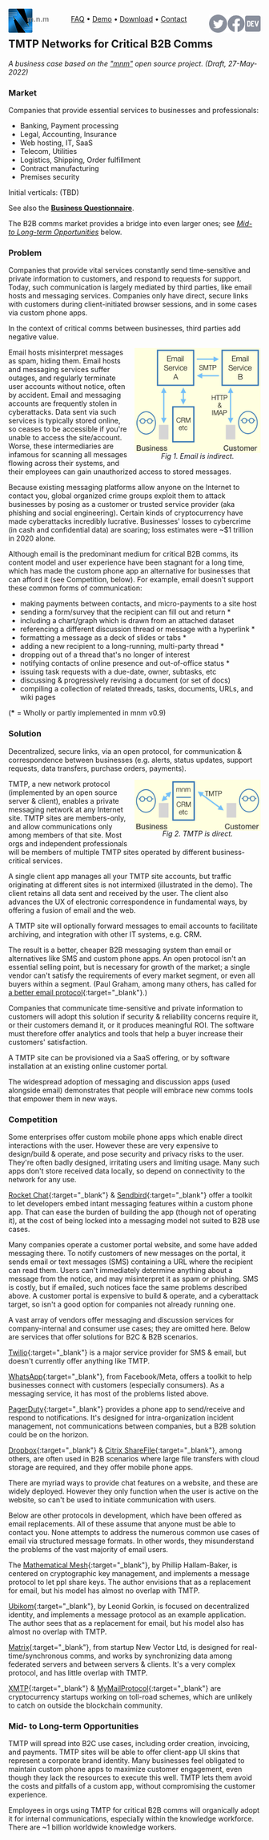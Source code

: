 <script src="//gc.zgo.at/count.js" async
        data-goatcounter="https://mnmnotmail.goatcounter.com/count"></script>

<div style="text-align:center">
   <a href="/"><img align="left" style="margin-top:-12px" src="logo-48-bleed-bright.png">
      <div style="float:left; margin-left:-0.75em; font-weight:bold; color:#888">m.n.m</div></a>
   <a href="https://dev.to/mnmnotmail"      ><img height="36" align="right" src="icon-dev-gray.svg"></a>
   <a href="https://facebook.com/mnmnotmail"><img height="36" align="right" src="icon-fb-gray-58.png"></a>
   <a href="https://twitter.com/mnmnotmail" ><img height="36" align="right" src="icon-tw-gray.svg"></a>
   <a href="/faq.html">FAQ</a> &bull;
   <a href="/demo.html">Demo</a> &bull;
   <a href="/#download--startup">Download</a> &bull;
   <a href="/#got-an-issue-idea-insight">Contact</a>
</div>

## TMTP Networks for Critical B2B Comms

_A business case based on the ["mnm"](/) open source project. (Draft, 27-May-2022)_

### Market

Companies that provide essential services to businesses and professionals:

- Banking, Payment processing
- Legal, Accounting, Insurance
- Web hosting, IT, SaaS
- Telecom, Utilities
- Logistics, Shipping, Order fulfillment
- Contract manufacturing
- Premises security

Initial verticals: (TBD)

See also the [__Business Questionnaire__](/bizq.html).

The B2B comms market provides a bridge into even larger ones; see [_Mid- to Long-term Opportunities_](#mid--to-long-term-opportunities) below.

### Problem

Companies that provide vital services constantly send time-sensitive and private information to customers, and respond to requests for support.
Today, such communication is largely mediated by third parties, like email hosts and messaging services.
Companies only have direct, secure links with customers during client-initiated browser sessions, 
and in some cases via custom phone apps.

In the context of critical comms between businesses, third parties add negative value.

<div style="float:right; max-width:50%; margin:0 0 1em 1em;">
   <img src="/img-smtp.png">
   <div style="margin-top:-0.4em; text-align:center; font-style:italic">Fig 1. Email is indirect.</div></div>
Email hosts misinterpret messages as spam, hiding them.
Email hosts and messaging services suffer outages, and regularly terminate user accounts without notice, often by accident.
Email and messaging accounts are frequently stolen in cyberattacks.
Data sent via such services is typically stored online, so ceases to be accessible if you're unable to access the site/account.
Worse, these intermediaries are infamous for scanning all messages flowing across their systems, 
and their employees can gain unauthorized access to stored messages.

Because existing messaging platforms allow anyone on the Internet to contact you, 
global organized crime groups exploit them to attack businesses by posing as a customer or trusted service provider 
(aka phishing and social engineering).
Certain kinds of cryptocurrency have made cyberattacks incredibly lucrative.
Businesses' losses to cybercrime (in cash and confidential data) are soaring; loss estimates were ~$1 trillion in 2020 alone.

Although email is the predominant medium for critical B2B comms, 
its content model and user experience have been stagnant for a long time, 
which has made the custom phone app an alternative for businesses that can afford it (see Competition, below).
For example, email doesn't support these common forms of communication:
- making payments between contacts, and micro-payments to a site host
- sending a form/survey that the recipient can fill out and return *
- including a chart/graph which is drawn from an attached dataset
- referencing a different discussion thread or message with a hyperlink *
- formatting a message as a deck of slides or tabs *
- adding a new recipient to a long-running, multi-party thread *
- dropping out of a thread that's no longer of interest
- notifying contacts of online presence and out-of-office status *
- issuing task requests with a due-date, owner, subtasks, etc
- discussing & progressively revising a document (or set of docs)
- compiling a collection of related threads, tasks, documents, URLs, and wiki pages

(__*__ = Wholly or partly implemented in mnm v0.9)

### Solution

Decentralized, secure links, via an open protocol, for communication & correspondence between businesses 
(e.g. alerts, status updates, support requests, data transfers, purchase orders, payments).

<div style="float:right; max-width:50%; margin:0 0 1em 1em;">
   <img src="/img-tmtp.png">
   <div style="margin-top:-0.4em; text-align:center; font-style:italic">Fig 2. TMTP is direct.</div></div>
TMTP, a new network protocol (implemented by an open source server & client), enables a private messaging network at any Internet site.
TMTP sites are members-only, and allow communications only among members of that site. 
Most orgs and independent professionals will be members of multiple TMTP sites operated by different business-critical services.

A single client app manages all your TMTP site accounts, but traffic originating at different sites is not intermixed 
(illustrated in the demo).
The client retains all data sent and received by the user.
The client also advances the UX of electronic correspondence in fundamental ways, by offering a fusion of email and the web.

A TMTP site will optionally forward messages to email accounts to facilitate archiving, and integration with other IT systems, e.g. CRM.

The result is a better, cheaper B2B messaging system than email or alternatives like SMS and custom phone apps.
An open protocol isn't an essential selling point, but is necessary for growth of the market; 
a single vendor can't satisfy the requirements of every market segment, or even all buyers within a segment.
(Paul Graham, among many others, has called for [a better email protocol](http://www.paulgraham.com/ambitious.html){:target="_blank"}.)

Companies that communicate time-sensitive and private information to customers will adopt this solution if 
security & reliability concerns require it, or their customers demand it, or it produces meaningful ROI.
The software must therefore offer analytics and tools that help a buyer increase their customers' satisfaction.

A TMTP site can be provisioned via a SaaS offering, or by software installation at an existing online customer portal.

The widespread adoption of messaging and discussion apps (used alongside email) 
demonstrates that people will embrace new comms tools that empower them in new ways.

### Competition

Some enterprises offer custom mobile phone apps which enable direct interactions with the user.
However these are very expensive to design/build & operate, and pose security and privacy risks to the user.
They're often badly designed, irritating users and limiting usage.
Many such apps don't store received data locally, so depend on connectivity to the network for any use.

[Rocket Chat](https://rocket.chat/){:target="_blank"} & [Sendbird](https://sendbird.com/){:target="_blank"} 
offer a toolkit to let developers embed intant messaging features within a custom phone app.
That can ease the burden of building the app (though not of operating it), 
at the cost of being locked into a messaging model not suited to B2B use cases.

Many companies operate a customer portal website, and some have added messaging there.
To notify customers of new messages on the portal, it sends email or text messages (SMS) containing a URL where the recipient can read them.
Users can't immediately determine anything about a message from the notice, and may misinterpret it as spam or phishing.
SMS is costly, but if emailed, such notices face the same problems described above.
A customer portal is expensive to build & operate, and a cyberattack target, so isn't a good option for companies not already running one.

A vast array of vendors offer messaging and discussion services for company-internal and consumer use cases; they are omitted here.
Below are services that offer solutions for B2C & B2B scenarios.

[Twilio](https://twilio.com/){:target="_blank"} is a major service provider for SMS & email,
but doesn't currently offer anything like TMTP.

[WhatsApp](https://developers.facebook.com/products/whatsapp){:target="_blank"}, from Facebook/Meta, 
offers a toolkit to help businesses connect with customers (especially consumers).
As a messaging service, it has most of the problems listed above.

[PagerDuty](https://pagerduty.com/){:target="_blank"} provides a phone app to send/receive and respond to notifications.
It's designed for intra-organization incident management, not communications between companies, but a B2B solution could be on the horizon. 

[Dropbox](https://dropbox.com/){:target="_blank"} & [Citrix ShareFile](https://www.sharefile.com/){:target="_blank"}, among others, 
are often used in B2B scenarios where large file transfers with cloud storage are required, and they offer mobile phone apps.

There are myriad ways to provide chat features on a website, and these are widely deployed.
However they only function when the user is active on the website, so can't be used to initiate communication with users.

Below are other protocols in development, which have been offered as email replacements.
All of these assume that anyone must be able to contact you.
None attempts to address the numerous common use cases of email via structured message formats.
In other words, they misunderstand the problems of the vast majority of email users.

The [Mathematical Mesh](https://mathmesh.com/){:target="_blank"}, by Phillip Hallam-Baker, is centered on cryptographic key management, 
and implements a message protocol to let ppl share keys.
The author envisions that as a replacement for email, but his model has almost no overlap with TMTP.

[Ubikom](https://ubikom.cc/){:target="_blank"}, by Leonid Gorkin, is focused on decentralized identity, 
and implements a message protocol as an example application.
The author sees that as a replacement for email, but his model also has almost no overlap with TMTP.

[Matrix](https://matrix.org/){:target="_blank"}, from startup New Vector Ltd, is designed for real-time/synchronous comms, 
and works by synchronizing data among federated servers and between servers & clients.
It's a very complex protocol, and has little overlap with TMTP.

[XMTP](https://twitter.com/xmtp_){:target="_blank"} & 
[MyMailProtocol](https://twitter.com/MyMailProtocol){:target="_blank"} are cryptocurrency startups working on toll-road schemes, 
which are unlikely to catch on outside the blockchain community.

### Mid- to Long-term Opportunities

TMTP will spread into B2C use cases, including order creation, invoicing, and payments.
TMTP sites will be able to offer client-app UI skins that represent a corporate brand identity.
Many businesses feel obligated to maintain custom phone apps to maximize customer engagement,
even though they lack the resources to execute this well.
TMTP lets them avoid the costs and pitfalls of a custom app, without compromising the customer experience.

Employees in orgs using TMTP for critical B2B comms will organically adopt it for internal communications, 
especially within the knowledge workforce. 
There are ~1 billion worldwide knowledge workers. 
